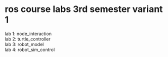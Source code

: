 # ros course labs 3rd semester variant 1
lab 1: node_interaction  
lab 2: turtle_controller  
lab 3: robot_model  
lab 4: robot_sim_control  
